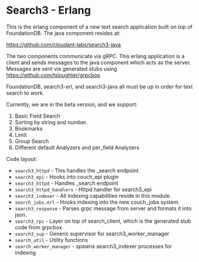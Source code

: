 Search3 - Erlang
=====

This is the erlang component of a new text search application built on top
of FoundationDB. The java component resides at:

https://github.com/cloudant-labs/search3-java

The two components communicate via gRPC. This erlang application is a client
and sends messages to the java component which acts as the server. Messages
are sent via generated stubs using https://github.com/tsloughter/grpcbox.

FoundationDB, search3-erl, and search3-java all must be up in order for text
search to work.

Currently, we are in the beta version, and we support:

1) Basic Field Search
2) Sorting by string and number.
3) Bookmarks
4) Limit
5) Group Search
6) Different default Analyzers and per_field Analyzers

Code layout:

* `search3_httpd` - This handles the _search endpoint
* `search3_epi` - Hooks into couch_epi plugin 
* `search3_httpd` - Handles _search endpoint
* `search3_httpd_handlers` - Httpd handler for search3_epi
* `search3_indexer` - All indexing capabilities reside in this module.
* `search_jobs.erl` - Hooks indexing into the new couch_jobs system.
* `search3_response` - Parses grpc message from server and formats it into
    json.
* `search3_rpc` - Layer on top of search_client, which is the generated stub
    code from grpcbox.
* `search3_sup` - Generic supervisor for search3_worker_manager
* `search_util` - Utility functions
* `search_worker_manager` - spawns search3_indexer processes for indexing
